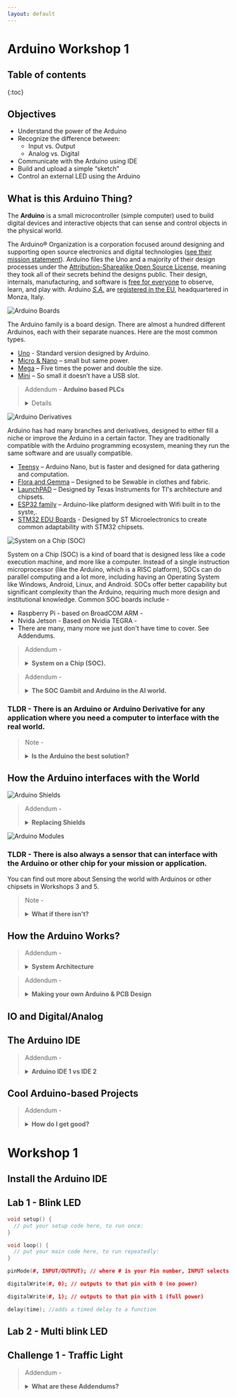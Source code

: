 ```yaml
---
layout: default
---
```


# Arduino Workshop 1

## Table of contents
{:toc}


## Objectives
 * Understand the power of the Arduino
 *  Recognize the difference between:
    *  Input vs. Output
    *  Analog vs. Digital
 * Communicate with the Arduino using IDE
 * Build and upload a simple “sketch”
 * Control an external LED using the Arduino 


## What is this Arduino Thing?

 The **Arduino** is a small microcontroller (simple computer) used to build digital devices and interactive objects that can sense and control objects in the physical world.

 The Arduino® Organization is a corporation focused around designing and supporting open source electronics and digital technologies ([see their mission statement](https://www.arduino.cc/en/about)). Arduino files the Uno and a majority of their design processes under the [Attribution-Sharealike Open Source License](https://creativecommons.org/licenses/by-sa/3.0/legalcode), meaning they took all of their secrets behind the designs public. Their design, internals, manufacturing, and software is [free for everyone](https://support.arduino.cc/hc/en-us/articles/4415094490770-Licensing-for-products-based-on-Arduino) to observe, learn, and play with. Arduino [*S.A.*](https://en.wikipedia.org/wiki/S.A._(corporation)) are [registered in the EU](https://store.arduino.cc/pages/transparency), headquartered in Monza, Italy.

![Arduino Boards]()

  The Arduino family is a board design. There are almost a hundred different Arduinos, each with their separate nuances. Here are the most common types. 

  * [Uno]() - Standard version designed by Arduino.
  * [Micro & Nano]() – small but same power.
  * [Mega]() – Five times the power and double the size.
  * [Mini]() – So small it doesn’t have a USB slot.

> Addendum - **Arduino based PLCs** <details>
Arduino has now added their own line of industrial grade controllers, notably the [Opta](https://store.arduino.cc/collections/pro-family) Micro-Programmable Logic Controllers (PLCs). PLCs are commonly used industry tools known for their reliability and fault tolerance, and make up everything from street light controls, to oil and gas control plants, and even space systems like rocket engine controllers. There are institutional educational resources on learning more about PLCs. </details>

![Arduino Derivatives]()

  Arduino has had many branches and derivatives, designed to either fill a niche or improve the Arduino in a certain factor. They are traditionally compatible with the Arduino programming ecosystem, meaning they run the same software and are usually compatible.

  * [Teensy]() – Arduino Nano, but is faster and designed for data gathering and computation.
  * [Flora and Gemma]() – Designed to be Sewable in clothes and fabric.
  * [LaunchPAD]() – Designed by Texas Instruments for TI's architecture and chipsets.
  * [ESP32 family]() – Arduino-like platform designed with Wifi built in to the syste,.
  * [STM32 EDU Boards]() - Designed by ST Microelectronics to create common adaptability with STM32 chipsets.

![System on a Chip (SOC)]()

 System on a Chip (SOC) is a kind of board that is designed less like a code execution machine, and more like a computer. Instead of a single instruction microprocessor (like the Arduino, which is a RISC platform), SOCs can do parallel computing and a lot more, including having an Operating System like Windows, Android, Linux, and Android. SOCs offer better capability but significant complexity than the Arduino, requiring much more design and institutional knowledge. Common SOC boards include - 

 * Raspberry Pi - based on BroadCOM ARM - 
 * Nvida Jetson - Based on Nvidia TEGRA - 
 * There are many, many more we just don't have time to cover. See Addendums.



> Addendum - <details closed> <summary> **System on a Chip (SOC).**  </summary>
 >
 > This section will cover some basics about SOCs, and the attached Powerpoint will include a little more, but SOCs are evolving so quickly in terms of capability and power that the best way to learn about them is through a univeristy or through experience. We cover the Raspberry Pi, a common SOC board in a different presentation, but that's about all I was reasonablly funded to cover. There are institutional educational resources on learning more about SOCs. </details>


> Addendum - <details closed> <summary> **The SOC Gambit and Arduino in the AI world.** </summary>
 > 
 > In the last 10+ years, the rise SOCs have changed the nature of embedded electronics. SOCs of 5 years ago are the core of your cell phone's hardware, and today SOCs can run Artifical Intelligence, Machine Vision, and Edge Computing so much better than Arduinos and Arduino derivatives can. Many of you have probably heard of ARM® because of Apple INC's investment in the ARM M1®, but you may also remember Qualcomm®'s Snapdragon® which powered recent iPhones and Android Devices. FPGA boards, which I lumped under SOCs for the sake of introducing them, are also becoming more prevelant for their ability to rapidly compute machine learning and AI tasks. There are international debates across the US, Europe, and Asia discussing whether the future of education in microprocessors should start with a SOC/ARM architecture, FPGA architecture, or a Single-Instruction/Arduino like comptuer design. There are institutional educational resources on learning more about this debate. </details>

### TLDR - There is an Arduino or Arduino Derivative for any application where you need a computer to interface with the real world.

> Note - <details closed> <summary> **Is the Arduino the best solution?** </summary>
 >
 > AAAAAAAAAAAAAA</details>

## How the Arduino interfaces with the World

![Arduino Shields]()

> Addendum - <details closed> <summary> **Replacing Shields** </summary>
 > 
 >In modern microprocessor engineering, Modules are the way things are done now period. This is because the amount of microprocessors, SOCs, and other things have become too prevalent. There are too many to make Arduino only shields, and the Arduino comes in too many sizes. If you are a company making a sensor, it is easier for you to make a module that people can try to learn how to connect to their design, rather than make a custom Arduino-based Shield or board. From 2018 to present, the number of modules available have increased nearly 10 fold, while the number of Uno-based shields has not changed. There are institutional educational resources on learning more.</details>

![Arduino Modules]()

### TLDR - There is also always a sensor that can interface with the Arduino or other chip for your mission or application.
You can find out more about Sensing the world with Arduinos or other chipsets in Workshops 3 and 5.

> Note - <details closed> <summary> **What if there isn't?** </summary>
 >
 > This rarely happens, most recently with Pulse Sensors. The ability to measure your pulse in real time became the subject of multiple research papers and documents, but eventually the first companies who developed those sensors for the commercial market are making millions in sales from selling embeded EKGs and ECGs to Apple, Samsung, Fitbit, and other smart watch manufacturers. TLDR: If you find a sensor application that doesn't have a module yet, make one and sell it at $200/unit, I expect royalties lmfao. </details>

## How the Arduino Works?

> Addendum - <details closed> <summary> **System Architecture** </summary>
>
> There are institutional educational resources on learning more.</details>


> Addendum - <details closed> <summary> **Making your own Arduino & PCB Design** </summary>
>
> 
> There are institutional educational resources on learning more.</details>

## IO and Digital/Analog

## The Arduino IDE

> Addendum - <details closed> <summary> **Arduino IDE 1 vs IDE 2** </summary>
>
> 
> There are institutional educational resources on learning more.</details>

## Cool Arduino-based Projects

> Addendum - <details closed> <summary> **How do I get good?** </summary>
>
> 
> There are institutional educational resources on learning more.</details>

# Workshop 1

## Install the Arduino IDE

## Lab 1 - Blink LED

```c++
void setup() {
  // put your setup code here, to run once:
}
```

```c++
void loop() {
  // put your main code here, to run repeatedly:
}
```

```c++
pinMode(#, INPUT/OUTPUT); // where # is your Pin number, INPUT selects it to READ data, while OUTPUT sets it to write.
```

```c++
digitalWrite(#, 0); // outputs to that pin with 0 (no power)

digitalWrite(#, 1); // outputs to that pin with 1 (full power)
```

```c++
delay(time); //adds a timed delay to a function
```
## Lab 2 - Multi blink LED

## Challenge 1 - Traffic Light


> Addendum - <details closed> <summary> **What are these Addendums?** </summary>
> Addendums are used in these tutorials as Find Out More links for Engineers and engineering enthusiasts. Addendums were added in 2023 by request of professors to reference and introduce a university engineering course and the importance of that course from these fundemental basics. Due to conflict with the University, the course numbers and other referencing information have been scrubbed, but the information is still highly relevant to the topic and are left there for those who are curious on a subject. Basically, if you see an addendum, there's a university course that can cover this better than this tutorial. If you see an addendum and wish to learn more, seek a qualified university engineering or CS department. </details>
